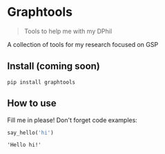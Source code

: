 <!--

#################################################
### THIS FILE WAS AUTOGENERATED! DO NOT EDIT! ###
#################################################
# file to edit: index.ipynb
# command to build the docs after a change: nbdev_build_docs

-->

# Graphtools 

> Tools to help me with my DPhil


A collection of tools for my research focused on GSP

## Install (coming soon)

`pip install graphtools`

## How to use

Fill me in please! Don't forget code examples:
<div class="codecell" markdown="1">
<div class="input_area" markdown="1">

```python
say_hello('hi')
```

</div>
<div class="output_area" markdown="1">




    'Hello hi!'



</div>

</div>
